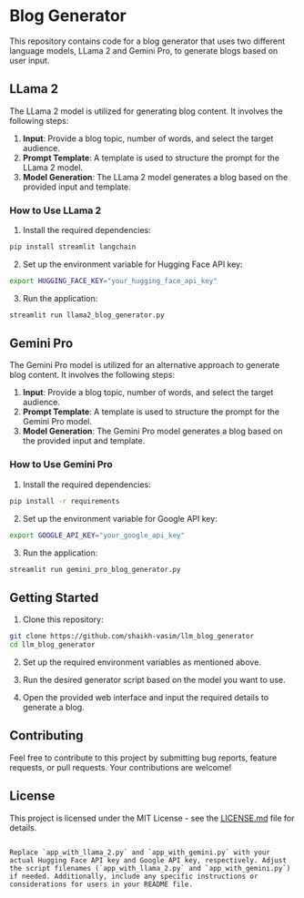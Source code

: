 
# Blog Generator

This repository contains code for a blog generator that uses two different language models, LLama 2 and Gemini Pro, to generate blogs based on user input.

## LLama 2

The LLama 2 model is utilized for generating blog content. It involves the following steps:

1. **Input**: Provide a blog topic, number of words, and select the target audience.
2. **Prompt Template**: A template is used to structure the prompt for the LLama 2 model.
3. **Model Generation**: The LLama 2 model generates a blog based on the provided input and template.

### How to Use LLama 2

1. Install the required dependencies:

```bash
pip install streamlit langchain
```

2. Set up the environment variable for Hugging Face API key:

```bash
export HUGGING_FACE_KEY="your_hugging_face_api_key"
```

3. Run the application:

```bash
streamlit run llama2_blog_generator.py
```

## Gemini Pro

The Gemini Pro model is utilized for an alternative approach to generate blog content. It involves the following steps:

1. **Input**: Provide a blog topic, number of words, and select the target audience.
2. **Prompt Template**: A template is used to structure the prompt for the Gemini Pro model.
3. **Model Generation**: The Gemini Pro model generates a blog based on the provided input and template.

### How to Use Gemini Pro

1. Install the required dependencies:

```bash
pip install -r requirements
```

2. Set up the environment variable for Google API key:

```bash
export GOOGLE_API_KEY="your_google_api_key"
```

3. Run the application:

```bash
streamlit run gemini_pro_blog_generator.py
```

## Getting Started

1. Clone this repository:

```bash
git clone https://github.com/shaikh-vasim/llm_blog_generator
cd llm_blog_generator
```

2. Set up the required environment variables as mentioned above.

3. Run the desired generator script based on the model you want to use.

4. Open the provided web interface and input the required details to generate a blog.

## Contributing

Feel free to contribute to this project by submitting bug reports, feature requests, or pull requests. Your contributions are welcome!

## License

This project is licensed under the MIT License - see the [LICENSE.md](LICENSE.md) file for details.
```

Replace `app_with_llama_2.py` and `app_with_gemini.py` with your actual Hugging Face API key and Google API key, respectively. Adjust the script filenames (`app_with_llama_2.py` and `app_with_gemini.py`) if needed. Additionally, include any specific instructions or considerations for users in your README file.